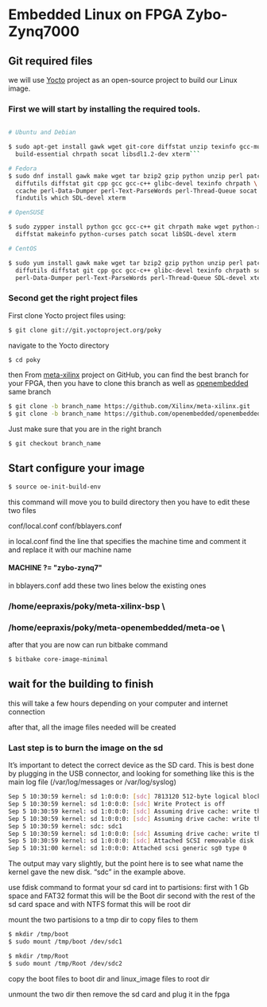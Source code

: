 # Embedded Linux on FPGA Zybo-Zynq7000 

## Git required files

we will use [Yocto](https://www.yoctoproject.org/docs/2.0/yocto-project-qs/yocto-project-qs.html) project as an open-source project to build our Linux image.

### First we will start by installing the required tools.

```bash

# Ubuntu and Debian

$ sudo apt-get install gawk wget git-core diffstat unzip texinfo gcc-multilib \
  build-essential chrpath socat libsdl1.2-dev xterm```

# Fedora
$ sudo dnf install gawk make wget tar bzip2 gzip python unzip perl patch \
  diffutils diffstat git cpp gcc gcc-c++ glibc-devel texinfo chrpath \
  ccache perl-Data-Dumper perl-Text-ParseWords perl-Thread-Queue socat \
  findutils which SDL-devel xterm

# OpenSUSE

$ sudo zypper install python gcc gcc-c++ git chrpath make wget python-xml \
  diffstat makeinfo python-curses patch socat libSDL-devel xterm

# CentOS

$ sudo yum install gawk make wget tar bzip2 gzip python unzip perl patch \
  diffutils diffstat git cpp gcc gcc-c++ glibc-devel texinfo chrpath socat \
  perl-Data-Dumper perl-Text-ParseWords perl-Thread-Queue SDL-devel xterm

```

### Second get the right project files
First clone Yocto project files using:
```bash
$ git clone git://git.yoctoproject.org/poky
```

navigate to the Yocto directory
```bash
$ cd poky
```
then From [meta-xilinx](https://github.com/Xilinx/meta-xilinx) project on GitHub, you can find the best branch for your FPGA, then you have to clone this branch as well as [openembedded](https://github.com/openembedded/openembedded) same branch 

```bash
$ git clone -b branch_name https://github.com/Xilinx/meta-xilinx.git
$ git clone -b branch_name https://github.com/openembedded/openembedded.git
```
Just make sure that you are in the right branch 
```bash
$ git checkout branch_name
```
## Start configure your image

```bash
$ source oe-init-build-env
```
this command will move you to build directory
then you have to edit these two files 

conf/local.conf
conf/bblayers.conf

in local.conf find the line that specifies the machine time and comment it and replace it with our machine name

#### MACHINE ?= "zybo-zynq7" 

in bblayers.conf add these two lines below the existing ones

### /home/eepraxis/poky/meta-xilinx-bsp \
### /home/eepraxis/poky/meta-openembedded/meta-oe \

after that you are now can run bitbake command

```bash
$ bitbake core-image-minimal
```
## wait for the building to finish 
this will take a few hours depending on your computer and internet connection

after that, all the image files needed will be created 


### Last step is to burn the image on the sd

It’s important to detect the correct device as the SD card. This is best done by plugging in the USB connector, and looking for something like this is the main log file (/var/log/messages or /var/log/syslog)

```bash
Sep 5 10:30:59 kernel: sd 1:0:0:0: [sdc] 7813120 512-byte logical blocks
Sep 5 10:30:59 kernel: sd 1:0:0:0: [sdc] Write Protect is off
Sep 5 10:30:59 kernel: sd 1:0:0:0: [sdc] Assuming drive cache: write through
Sep 5 10:30:59 kernel: sd 1:0:0:0: [sdc] Assuming drive cache: write through
Sep 5 10:30:59 kernel: sdc: sdc1
Sep 5 10:30:59 kernel: sd 1:0:0:0: [sdc] Assuming drive cache: write through
Sep 5 10:30:59 kernel: sd 1:0:0:0: [sdc] Attached SCSI removable disk
Sep 5 10:31:00 kernel: sd 1:0:0:0: Attached scsi generic sg0 type 0
```
The output may vary slightly, but the point here is to see what name the kernel gave
the new disk. “sdc” in the example above.

use fdisk command to format your sd card int to partisions:
first with 1 Gb space and FAT32 format this will be the Boot dir
second with the rest of the sd card space and with NTFS format this will be root dir

mount the two partisions to a tmp dir to copy files to them 

```bash
$ mkdir /tmp/boot
$ sudo mount /tmp/boot /dev/sdc1

$ mkdir /tmp/Root
$ sudo mount /tmp/Root /dev/sdc2
```

copy the boot files to boot dir and linux_image files to root dir

unmount the two dir then remove the sd card and plug it in the fpga
